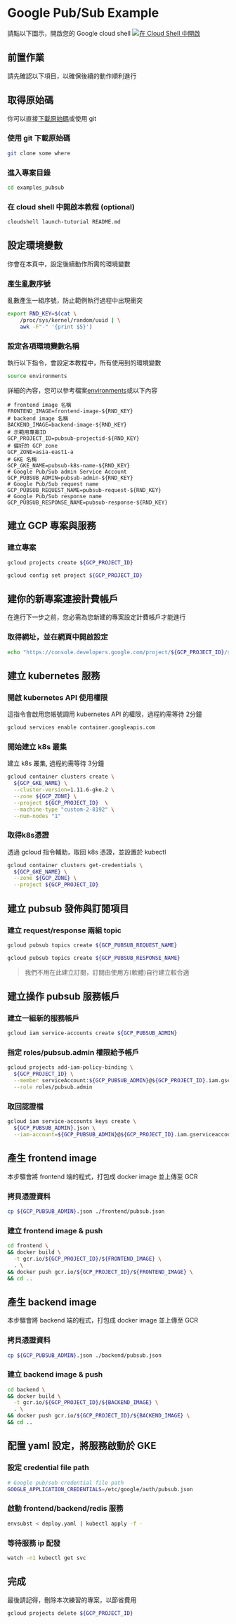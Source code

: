 # Google Pub/Sub Example

請點以下圖示，開啟您的 Google cloud shell
<a href="https://console.cloud.google.com/cloudshell/editor?shellonly=true" target="_blank"><img src="https://gstatic.com/cloudssh/images/open-btn.png" alt="在 Cloud Shell 中開啟"/></a>


## 前置作業

請先確認以下項目，以確保後續的動作順利進行

## 取得原始碼 

你可以直接[下載原始碼]或使用 git

### 使用 git 下載原始碼 

```bash
git clone some where
```

### 進入專案目錄

```bash
cd examples_pubsub
```

### 在 cloud shell 中開啟本教程 (optional)

```bash 
cloudshell launch-tutorial README.md
```

## 設定環境變數

你會在本頁中，設定後續動作所需的環境變數

### 產生亂數序號

亂數產生一組序號，防止範例執行過程中出現衝突

```bash
export RND_KEY=$(cat \
    /proc/sys/kernel/random/uuid | \
    awk -F"-" '{print $5}')
```

### 設定各項環境變數名稱

執行以下指令，會設定本教程中，所有使用到的環境變數

```bash
source environments 
```

詳細的內容，您可以參考檔案[environments]或以下內容

```
# frontend image 名稱
FRONTEND_IMAGE=frontend-image-${RND_KEY}
# backend image 名稱
BACKEND_IMAGE=backend-image-${RND_KEY}
# 示範用專案ID 
GCP_PROJECT_ID=pubsub-projectid-${RND_KEY}
# 偏好的 GCP zone
GCP_ZONE=asia-east1-a
# GKE 名稱 
GCP_GKE_NAME=pubsub-k8s-name-${RND_KEY}
# Google Pub/Sub admin Service Account
GCP_PUBSUB_ADMIN=pubsub-admin-${RND_KEY}
# Google Pub/Sub request name
GCP_PUBSUB_REQUEST_NAME=pubsub-request-${RND_KEY}
# Google Pub/Sub response name
GCP_PUBSUB_RESPONSE_NAME=pubsub-response-${RND_KEY}
```

## 建立 GCP 專案與服務

### 建立專案

```bash
gcloud projects create ${GCP_PROJECT_ID}
```

```bash
gcloud config set project ${GCP_PROJECT_ID}
```

## 建你的新專案連接計費帳戶

在進行下一步之前，您必需為您新建的專案設定計費帳戶才能進行

### 取得網址，並在網頁中開啟設定

```bash
echo "https://console.developers.google.com/project/${GCP_PROJECT_ID}/settings"
```

## 建立 kubernetes 服務

### 開啟 kubernetes API 使用權限

這指令會啟用您帳號調用 kubernetes API 的權限，過程約需等待 2分鐘

```bash
gcloud services enable container.googleapis.com
```

### 開始建立 k8s 叢集

建立 k8s 叢集, 過程約需等待 3分鐘

```bash
gcloud container clusters create \
  ${GCP_GKE_NAME} \
  --cluster-version=1.11.6-gke.2 \
  --zone ${GCP_ZONE} \
  --project ${GCP_PROJECT_ID}  \
  --machine-type "custom-2-8192" \
  --num-nodes "1"
```

### 取得k8s憑證

透過 gcloud 指令輔助，取回 k8s 憑證，並設置於 kubectl

```bash
gcloud container clusters get-credentials \
  ${GCP_GKE_NAME} \
  --zone ${GCP_ZONE} \
  --project ${GCP_PROJECT_ID} 
```


## 建立 pubsub 發佈與訂閱項目

### 建立 request/response 兩組 topic

```bash
gcloud pubsub topics create ${GCP_PUBSUB_REQUEST_NAME}
```

```bash
gcloud pubsub topics create ${GCP_PUBSUB_RESPONSE_NAME}
```

> 我們不用在此建立訂閱，訂閱由使用方(軟體)自行建立較合適

## 建立操作 pubsub 服務帳戶

### 建立一組新的服務帳戶

```bash
gcloud iam service-accounts create ${GCP_PUBSUB_ADMIN}
```
 
### 指定 roles/pubsub.admin 權限給予帳戶

```bash
gcloud projects add-iam-policy-binding \
  ${GCP_PROJECT_ID} \
  --member serviceAccount:${GCP_PUBSUB_ADMIN}@${GCP_PROJECT_ID}.iam.gserviceaccount.com \
  --role roles/pubsub.admin
```

### 取回認證檔

```bash
gcloud iam service-accounts keys create \
  ${GCP_PUBSUB_ADMIN}.json \
  --iam-account=${GCP_PUBSUB_ADMIN}@${GCP_PROJECT_ID}.iam.gserviceaccount.com
```

## 產生 frontend image

本步驟會將 frontend 端的程式，打包成 docker image 並上傳至 GCR

### 拷貝憑證資料

```bash
cp ${GCP_PUBSUB_ADMIN}.json ./frontend/pubsub.json
```

### 建立 frontend image & push

```bash
cd frontend \
&& docker build \
  -t gcr.io/${GCP_PROJECT_ID}/${FRONTEND_IMAGE} \
  . \
&& docker push gcr.io/${GCP_PROJECT_ID}/${FRONTEND_IMAGE} \
&& cd ..
```


## 產生 backend image

本步驟會將 backend 端的程式，打包成 docker image 並上傳至 GCR

### 拷貝憑證資料

```bash
cp ${GCP_PUBSUB_ADMIN}.json ./backend/pubsub.json
```

### 建立 backend image & push

```bash
cd backend \
&& docker build \
  -t gcr.io/${GCP_PROJECT_ID}/${BACKEND_IMAGE} \
  . \
&& docker push gcr.io/${GCP_PROJECT_ID}/${BACKEND_IMAGE} \
&& cd ..
```

## 配置 yaml 設定，將服務啟動於 GKE

### 設定 credential file path

```bash
# Google pub/sub credential file path
GOOGLE_APPLICATION_CREDENTIALS=/etc/google/auth/pubsub.json
```

### 啟動 frontend/backend/redis 服務

```bash
envsubst < deploy.yaml | kubectl apply -f -
```

### 等待服務 ip 配發 

```bash
watch -n1 kubectl get svc
```

## 完成

最後請記得，刪除本次練習的專案，以節省費用

```bash
gcloud projects delete ${GCP_PROJECT_ID}
```

[cloud shell]: (https://console.cloud.google.com/cloudshell/editor?shellonly=true)
[environments]: (./environments)
[下載原始碼]: (http://www.google.com)